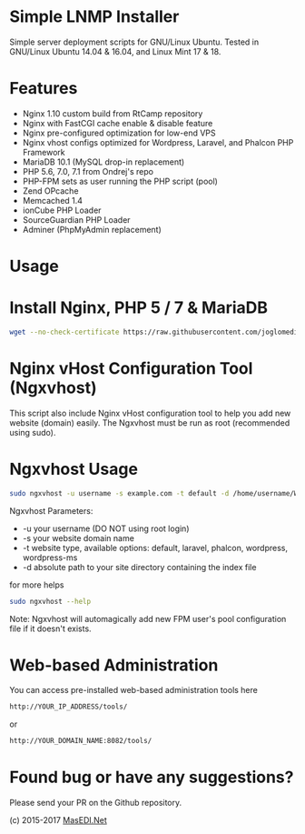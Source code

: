 Simple LNMP Installer
=====

Simple server deployment scripts for GNU/Linux Ubuntu. 
Tested in GNU/Linux Ubuntu 14.04 & 16.04, and Linux Mint 17 & 18.

Features
=====
* Nginx 1.10 custom build from RtCamp repository
* Nginx with FastCGI cache enable & disable feature
* Nginx pre-configured optimization for low-end VPS
* Nginx vhost configs optimized for Wordpress, Laravel, and Phalcon PHP Framework
* MariaDB 10.1 (MySQL drop-in replacement)
* PHP 5.6, 7.0, 7.1 from Ondrej's repo
* PHP-FPM sets as user running the PHP script (pool)
* Zend OPcache
* Memcached 1.4
* ionCube PHP Loader
* SourceGuardian PHP Loader
* Adminer (PhpMyAdmin replacement)

Usage
=====

# Install Nginx, PHP 5 / 7 &amp; MariaDB

```bash
wget --no-check-certificate https://raw.githubusercontent.com/joglomedia/deploy/master/scripts/simpleLNMPinstaller.sh && chmod ugo+x simpleLNMPinstaller.sh && sudo ./simpleLNMPinstaller.sh
```

Nginx vHost Configuration Tool (Ngxvhost)
=====
This script also include Nginx vHost configuration tool to help you add new website (domain) easily. 
The Ngxvhost must be run as root (recommended using sudo).

# Ngxvhost Usage

```bash
sudo ngxvhost -u username -s example.com -t default -d /home/username/Webs/example.com
```
Ngxvhost Parameters:

* -u your username (DO NOT using root login)
* -s your website domain name
* -t website type, available options: default, laravel, phalcon, wordpress, wordpress-ms
* -d absolute path to your site directory containing the index file

for more helps
```bash
sudo ngxvhost --help
```

Note: Ngxvhost will automagically add new FPM user's pool configuration file if it doesn't exists.

Web-based Administration
=====
You can access pre-installed web-based administration tools here
```bash
http://YOUR_IP_ADDRESS/tools/
```
or
```bash
http://YOUR_DOMAIN_NAME:8082/tools/
```

Found bug or have any suggestions?
=====
Please send your PR on the Github repository.

(c) 2015-2017
<a href="http://masedi.net/">MasEDI.Net</a>
